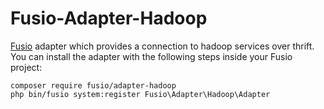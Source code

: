 Fusio-Adapter-Hadoop
=====

[Fusio] adapter which provides a connection to hadoop services over thrift. You
can install the adapter with the following steps inside your Fusio project:

    composer require fusio/adapter-hadoop
    php bin/fusio system:register Fusio\Adapter\Hadoop\Adapter

[Fusio]: http://fusio-project.org/
